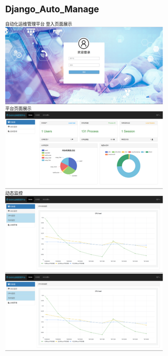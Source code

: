 # Django_Auto_Manage
自动化运维管理平台
登入页面展示
![Image text](https://github.com/keepzwhy/Django_Auto_Manage/blob/main/login.png)
平台页面展示
![Image text](https://github.com/keepzwhy/Django_Auto_Manage/blob/main/show.png)
动态监控
![Image text](https://github.com/keepzwhy/Django_Auto_Manage/blob/main/%E5%8A%A8%E6%80%81%E7%9B%91%E6%8E%A7cpu.png)
![Image text](https://github.com/keepzwhy/Django_Auto_Manage/blob/main/%E5%8A%A8%E6%80%81%E7%9B%91%E6%8E%A7cpu.png)
